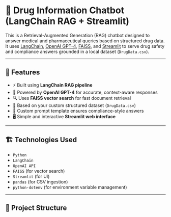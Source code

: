 # 💊 Drug Information Chatbot (LangChain RAG + Streamlit)

This is a Retrieval-Augmented Generation (RAG) chatbot designed to answer medical and pharmaceutical queries based on structured drug data. It uses [LangChain](https://www.langchain.com/), [OpenAI GPT-4](https://platform.openai.com/), [FAISS](https://github.com/facebookresearch/faiss), and [Streamlit](https://streamlit.io/) to serve drug safety and compliance answers grounded in a local dataset (`DrugData.csv`).

---

## 🚀 Features

- ⚡ Built using **LangChain RAG pipeline**
- 💬 Powered by **OpenAI GPT-4** for accurate, context-aware responses
- 🔍 Uses **FAISS vector search** for fast document retrieval
- 📄 Based on your custom structured dataset (`DrugData.csv`)
- 🧠 Custom prompt template ensures compliance-style answers
- 🖥️ Simple and interactive **Streamlit web interface**

---

## 🏗️ Technologies Used

- `Python`
- `LangChain`
- `OpenAI API`
- `FAISS` (for vector search)
- `Streamlit` (for UI)
- `pandas` (for CSV ingestion)
- `python-dotenv` (for environment variable management)

---

## 📂 Project Structure
